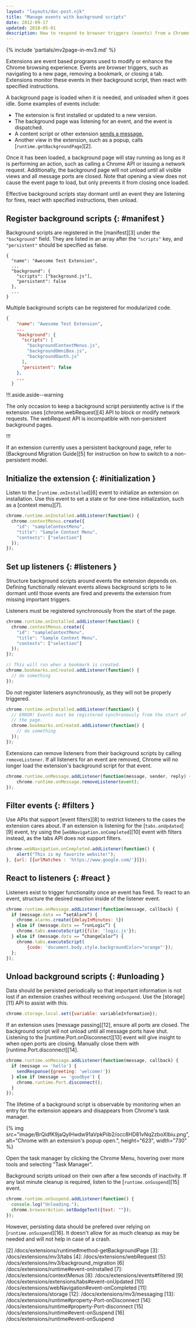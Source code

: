 ```yaml
---
layout: "layouts/doc-post.njk"
title: "Manage events with background scripts"
date: 2012-09-17
updated: 2018-05-01
description: How to respond to browser triggers (events) from a Chrome Extension background script.
---
```


{% include 'partials/mv2page-in-mv3.md' %}

Extensions are event based programs used to modify or enhance the Chrome browsing experience. Events
are browser triggers, such as navigating to a new page, removing a bookmark, or closing a tab.
Extensions monitor these events in their background script, then react with specified instructions.

A background page is loaded when it is needed, and unloaded when it goes idle. Some examples of
events include:

- The extension is first installed or updated to a new version.
- The background page was listening for an event, and the event is dispatched.
- A content script or other extension [sends a message.][1]
- Another view in the extension, such as a popup, calls [`runtime.getBackgroundPage`][2].

Once it has been loaded, a background page will stay running as long as it is performing an action,
such as calling a Chrome API or issuing a network request. Additionally, the background page will
not unload until all visible views and all message ports are closed. Note that opening a view does
not cause the event page to load, but only prevents it from closing once loaded.

Effective background scripts stay dormant until an event they are listening for fires, react with
specified instructions, then unload.

## Register background scripts {: #manifest }

Background scripts are registered in the [manifest][3] under the `"background"` field. They are
listed in an array after the `"scripts"` key, and `"persistent"` should be specified as false.

```json/3-6
{
  "name": "Awesome Test Extension",
  ...
  "background": {
    "scripts": ["background.js"],
    "persistent": false
  },
  ...
}
```

Multiple background scripts can be registered for modularized code.

```json
{
    "name": "Awesome Test Extension",
    ...
    "background": {
      "scripts": [
        "backgroundContextMenus.js",
        "backgroundOmniBox.js",
        "backgroundOauth.js"
      ],
      "persistent": false
    },
    ...
  }
```

!!!.aside.aside--warning

The only occasion to keep a background script persistently active is if the extension uses
[chrome.webRequest][4] API to block or modify network requests. The webRequest API is incompatible
with non-persistent background pages.

!!!

If an extension currently uses a persistent background page, refer to [Background Migration
Guide][5] for instruction on how to switch to a non-persistent model.

## Initialize the extension {: #initialization }

Listen to the [`runtime.onInstalled`][6] event to initialize an extension on installation. Use this
event to set a state or for one-time initialization, such as a [context menu][7].

```js
chrome.runtime.onInstalled.addListener(function() {
  chrome.contextMenus.create({
    "id": "sampleContextMenu",
    "title": "Sample Context Menu",
    "contexts": ["selection"]
  });
});
```

## Set up listeners {: #listeners }

Structure background scripts around events the extension depends on. Defining functionally relevant
events allows background scripts to lie dormant until those events are fired and prevents the
extension from missing important triggers.

Listeners must be registered synchronously from the start of the page.

```js
chrome.runtime.onInstalled.addListener(function() {
  chrome.contextMenus.create({
    "id": "sampleContextMenu",
    "title": "Sample Context Menu",
    "contexts": ["selection"]
  });
});

// This will run when a bookmark is created.
chrome.bookmarks.onCreated.addListener(function() {
  // do something
});
```

Do not register listeners asynchronously, as they will not be properly triggered.

```js
chrome.runtime.onInstalled.addListener(function() {
  // ERROR! Events must be registered synchronously from the start of
  // the page.
  chrome.bookmarks.onCreated.addListener(function() {
    // do something
  });
});
```

Extensions can remove listeners from their background scripts by calling `removeListener`. If all
listeners for an event are removed, Chrome will no longer load the extension's background script for
that event.

```js
chrome.runtime.onMessage.addListener(function(message, sender, reply) {
    chrome.runtime.onMessage.removeListener(event);
});
```

## Filter events {: #filters }

Use APIs that support [event filters][8] to restrict listeners to the cases the extension cares
about. If an extension is listening for the [`tabs.onUpdated`][9] event, try using the
[`webNavigation.onCompleted`][10] event with filters instead, as the tabs API does not support
filters.

```js
chrome.webNavigation.onCompleted.addListener(function() {
    alert("This is my favorite website!");
}, {url: [{urlMatches : 'https://www.google.com/'}]});
```

## React to listeners {: #react }

Listeners exist to trigger functionality once an event has fired. To react to an event, structure
the desired reaction inside of the listener event.

```js
chrome.runtime.onMessage.addListener(function(message, callback) {
  if (message.data == “setAlarm”) {
    chrome.alarms.create({delayInMinutes: 5})
  } else if (message.data == “runLogic”) {
    chrome.tabs.executeScript({file: 'logic.js'});
  } else if (message.data == “changeColor”) {
    chrome.tabs.executeScript(
        {code: 'document.body.style.backgroundColor="orange"'});
  };
});
```

## Unload background scripts {: #unloading }

Data should be persisted periodically so that important information is not lost if an extension
crashes without receiving `onSuspend`. Use the [storage][11] API to assist with this.

```js
chrome.storage.local.set({variable: variableInformation});
```

If an extension uses [message passing][12], ensure all ports are closed. The background script will
not unload until all message ports have shut. Listening to the [runtime.Port.onDisconnect][13] event
will give insight to when open ports are closing. Manually close them with
[runtime.Port.disconnect][14].

```js
chrome.runtime.onMessage.addListener(function(message, callback) {
  if (message == 'hello') {
    sendResponse({greeting: 'welcome!'})
  } else if (message == 'goodbye') {
    chrome.runtime.Port.disconnect();
  }
});
```

The lifetime of a background script is observable by monitoring when an entry for the extension
appears and disappears from Chrome's task manager.

{% img src="image/BrQidfK9jaQyIHwdw91aVpkPiib2/occ8HD81vNq2zboXIbiu.png",
       alt="Chrome with an extension's popup open.", height="623", width="730" %}

Open the task manager by clicking the Chrome Menu, hovering over more tools and selecting "Task
Manager".

Background scripts unload on their own after a few seconds of inactivity. If any last minute cleanup
is required, listen to the [`runtime.onSuspend`][15] event.

```js
chrome.runtime.onSuspend.addListener(function() {
  console.log("Unloading.");
  chrome.browserAction.setBadgeText({text: ""});
});
```

However, persisting data should be prefered over relying on [`runtime.onSuspend`][16]. It doesn't
allow for as much cleanup as may be needed and will not help in case of a crash.

[1]: /docs/extensions/mv3/messaging
[2] /docs/extensions/runtime#method-getBackgroundPage
[3]: /docs/extensions/mv3/tabs
[4]: /docs/extensions/webRequest
[5]: /docs/extensions/mv3/background_migration
[6] /docs/extensions/runtime#event-onInstalled
[7]: /docs/extensions/contextMenus
[8]: /docs/extensions/events#filtered
[9] /docs/extensions/extensions/tabs#event-onUpdated
[10] /docs/extensions/webNavigation#event-onCompleted
[11]: /docs/extensions/storage
[12]: /docs/extensions/mv3/messaging
[13]: /docs/extensions/runtime#property-Port-onDisconnect
[14]: /docs/extensions/runtime#property-Port-disconnect
[15] /docs/extensions/runtime#event-onSuspend
[16] /docs/extensions/runtime#event-onSuspend
